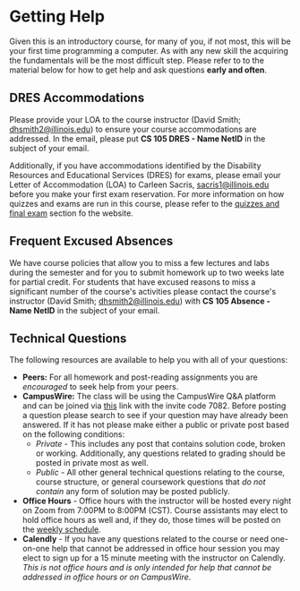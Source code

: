 # Getting Help

Given this is an introductory course, for many of you, if not most, this will be your first time programming a computer. 
As with any new skill the acquiring the fundamentals will be the most difficult step.
Please refer to to the material below for how to get help and ask questions **early and often**.

## DRES Accommodations
Please provide your LOA to the course instructor (David Smith; dhsmith2@illinois.edu) to ensure your course accommodations are addressed. In the email, please put **CS 105 DRES - Name NetID** in the subject of your email.

Additionally, if you have accommodations identified by the Disability Resources and Educational Services (DRES) for exams, please email your Letter of Accommodation (LOA) to Carleen Sacris, sacris1@illinois.edu before you make your first exam reservation.
For more information on how quizzes and exams are run in this course, please refer to the [quizzes and final exam](https://hamiltonfour.tech/cs-105-summer-21/quizzes-and-exams/) section fo the website.



## Frequent Excused Absences
We have course policies that allow you to miss a few lectures and labs during the semester and for you to submit homework up to two weeks late for partial credit. 
For students that have excused reasons to miss a significant number of the course's activities please contact the course's instructor (David Smith; dhsmith2@illinois.edu) with **CS 105 Absence - Name NetID** in the subject of your email. 

## Technical Questions

The following resources are available to help you with all of your questions:
* **Peers:** For all homework and post-reading assignments you are *encouraged* to seek help from your peers.
* **CampusWire:** The class will be using the CampusWire Q&A platform and can be joined via [this](https://campuswire.com/p/G3E8AA0B6) link with the invite code 7082. Before posting a question please search to see if your question may have already been answered. If it has not please make either a public or private post based on the following conditions:
  * *Private* - This includes any post that contains solution code, broken or working. Additionally, any questions related to grading should be posted in private most as well.
  * *Public* - All other general technical questions relating to the course, course structure, or general coursework questions that *do not contain* any form of solution may be posted publicly.
* **Office Hours** - Office hours with the instructor will be hosted every night on Zoom from 7:00PM to 8:00PM (CST). Course assistants may elect to hold office hours as well and, if they do, those times will be posted on the [weekly schedule](https://hamiltonfour.tech/cs-105-summer-21/schedule/).
* **Calendly** - If you have any questions related to the course or need one-on-one help that cannot be addressed in office hour session you may elect to sign up for a 15 minute meeting with the instructor on Calendly. *This is not office hours and is only intended for help that cannot be addressed in office hours or on CampusWire*.
